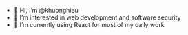 - 👋   Hi, I’m @khuonghieu
- 👀   I’m interested in web development and software security
- 🌱   I’m currently using React for most of my daily work

<!---
khuonghieu/khuonghieu is a ✨ special ✨ repository because its `README.md` (this file) appears on your GitHub profile.
You can click the Preview link to take a look at your changes.
--->
